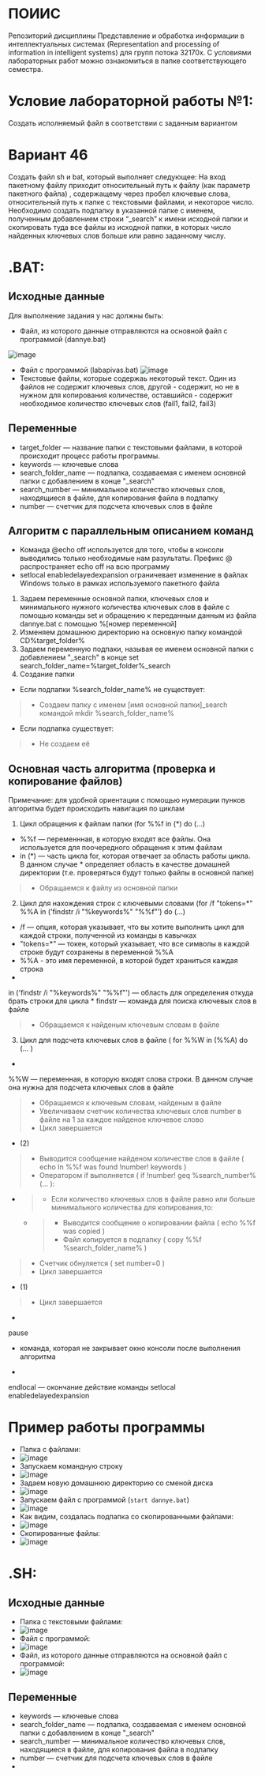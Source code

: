 # ПОИИС
Репозиторий дисциплины Представление и обработка информации в интеллектуальных системах 
(Representation and processing of information in intelligent systems) для групп потока 32170х.
С условиями лабораторных работ можно ознакомиться в папке соответствующего семестра.
# Условие лабораторной работы №1:
Создать исполняемый файл в соответствии с заданным вариантом
# Вариант 46
Создать файл sh и bat, который выполняет следующее: 
На вход пакетному файлу приходит относительный путь к файлу (как параметр пакетного файла) , содержащему через пробел ключевые слова, относительный путь к папке с текстовыми файлами, и некоторое число. Необходимо создать подпапку в указанной папке с именем, полученным добавлением строки “_search” к имени исходной папки и скопировать туда все файлы из исходной папки, в которых число найденных ключевых слов больше или равно заданному числу.

# .BAT:

## Исходные данные
Для выполнение задания у нас должны быть:
* Файл, из которого данные отправляются на основной файл с программой (dannye.bat)
  
![image](https://github.com/iis-32170x/RPIIS/assets/144937887/86381a80-f1e7-46e2-b516-0bdbff69ea43)

* Файл с программой (labapivas.bat)
![image](https://github.com/iis-32170x/RPIIS/assets/144937887/a9b59d99-e6a3-4f59-92c3-6fe04afc676f)
* Текстовые файлы, которые содержаь некоторый текст. Один из файлов не содержит ключевых слов, другой - содержит, но не в нужном для копирования количестве, оставшийся - содержит необходимое количество ключевых слов (fail1, fail2, fail3)
## Переменные
* target_folder — название папки с текстовыми файлами, в которой происходит процесс работы программы.
* keywords — ключевые слова
* search_folder_name — подпапка, создаваемая с именем основной папки с добавлением в конце "_search"
* search_number — минимальное количество ключевых слов, находящиеся в файле, для копирования файла в подпапку
* number — счетчик для подсчета ключевых слов в файле
## Алгоритм с параллельным описанием команд
* Команда @echo off используется для того, чтобы в консоли выводились только необходимые нам разультаты. Префикс @ распространяет echo off на всю программу
* setlocal enabledelayedexpansion ограничевает изменение в файлах Windows только в рамках используемого пакетного файла
1) Задаем переменные основной папки, ключевых слов и минимального нужного количества ключевых слов в файле с помощью команды set и обращению к переданным данным из файла dannye.bat с помощью %[номер переменной]
2) Изменяем домашнюю директорию на основную папку командой CD\%target_folder%
3) Задаем переменную подпаки, называя ее именем основной папки с добавлением "_search" в конце
   set search_folder_name=%target_folder%_search
4) Создание папки
* Если подпапки %search_folder_name% не существует:
>* Создаем папку с именем [имя основной папки]_search командой mkdir %search_folder_name%
* Если подпапка существует:
>* Не создаем её
## Основная часть алгоритма (проверка и копирование файлов)
Примечание: для удобной ориентации с помощью нумерации пунков алгоритма будет происходить навигация по циклам
1) Цикл обращения к файлам папки (for %%f in (*) do (...)
* %%f — переменнная, в которую входят все файлы. Она используется для поочередного обращения к этим файлам
* in (*) — часть цикла for, которая отвечает за область работы цикла. В данном случае *
определяет область в качестве домашней директории (т.е. проверяться будут только файлы в основной папке)
>* Обращаемся к файлу из основной папки
2) Цикл для нахождения строк с ключевыми словами (for /f "tokens=*" %%A in ('findstr /i "%keywords%" "%%f"') do (...)
* /f — опция, которая указывает, что вы хотите выполнить цикл для каждой строки, полученной из команды в кавычках
* "tokens=*" — токен, который указывает, что все символы в каждой строке будут сохранены в переменной %%A
* %%A - это имя переменной, в которой будет храниться каждая строка
* 
in ('findstr /i "%keywords%" "%%f"')
 — область для определения откуда брать строки для цикла
* 
findstr
 — команда для поиска ключевых слов в файле
>* Обращаемся к найденым ключевым словам в файле
3) Цикл для подсчета ключевых слов в файле (
for %%W in (%%A) do (...
)
* 
%%W
 — переменная, в которую входят слова строки. В данном случае она нужна для подсчета ключевых слов в файле
>* Обращаемся к ключевым словам, найденым в файле
>* Увеличиваем счетчик количества ключевых слов 
number
 в файле на 1 за каждое найденое ключевое слово
>* Цикл завершается
* (2)
>* Выводится сообщение найденом количестве слов в файле (
echo In %%f was found !number! keywords
)
>* Оператором if выполняется (
if !number! geq %search_number% (...
):
* >* Если количество ключевых слов в файле равно или больше минимального количества для копирования,то:
  * >* Выводится сообщение о копировании файла (
echo %%f was copied
)
    >* Файл копируется в подпапку (
copy %%f %search_folder_name%
)
>* Счетчик обнуляется (
set number=0
)
>* Цикл завершается
* (1)
>* Цикл завершается
* 
pause
 - команда, которая не закрывает окно консоли после выполнения алгоритма
* 
endlocal
 — окончание действие команды 
setlocal enabledelayedexpansion
# Пример работы программы
*  Папка с файлами:
*  ![image](https://github.com/iis-32170x/RPIIS/assets/144937887/2fcd2d10-d9cb-48c4-8907-d96af261e5bb)
* Запускаем командную строку
* ![image](https://github.com/iis-32170x/RPIIS/assets/144937887/7ce72f93-79e7-4e30-9470-1e05fbc1db0e)
* Задаем новую домашнюю директорию со сменой диска
* ![image](https://github.com/iis-32170x/RPIIS/assets/144937887/f63d9fb8-cebe-44b5-9479-7cc88cd1a6bf)
* Запускаем файл с программой (```start dannye.bat```)
* ![image](https://github.com/iis-32170x/RPIIS/assets/144937887/ab7bbcb5-25ca-414c-83f3-99d25f471f4b)
* Как видим, создалась подпапка со скопированными файлами:
* ![image](https://github.com/iis-32170x/RPIIS/assets/144937887/79ea820b-0dfd-4d72-9dc8-75115656ee84)
* Скопированные файлы:
* ![image](https://github.com/iis-32170x/RPIIS/assets/144937887/5bfe5d5b-6e16-41c9-a4dd-00c73178112b)
# .SH:
## Исходные данные
* Папка с текстовыми файлами:
* ![image](https://github.com/iis-32170x/RPIIS/assets/144937887/c61f064e-9e24-4009-a432-95b20cddd877)
* Файл с программой:
* ![image](https://github.com/iis-32170x/RPIIS/assets/144937887/0f06de49-e5ce-4985-a348-54e66af7be2c)
* Файл, из которого данные отправляются на основной файл с программой:
* ![image](https://github.com/iis-32170x/RPIIS/assets/144937887/93071cf6-195e-48c8-910e-158d7d9f1d3d)
## Переменные 
* keywords — ключевые слова
* search_folder_name — подпапка, создаваемая с именем основной папки с добавлением в конце "_search"
* search_number — минимальное количество ключевых слов, находящиеся в файле, для копирования файла в подпапку
* number — счетчик для подсчета ключевых слов в файле
* 

 









